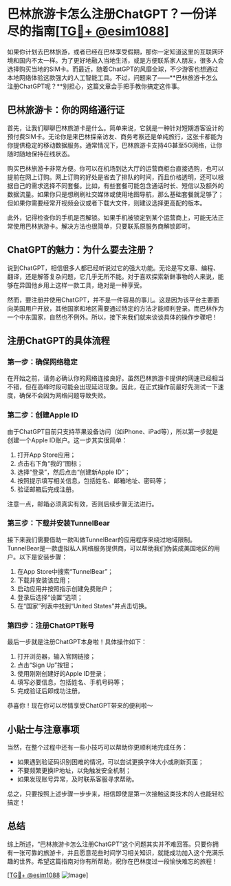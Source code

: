 # 巴林旅游卡怎么注册ChatGPT？一份详尽的指南[[TG💪+ @esim1088](https://t.me/s/esim1088)]

如果你计划去巴林旅游，或者已经在巴林享受假期，那你一定知道这里的互联网环境和国内不太一样。为了更好地融入当地生活，或是方便联系家人朋友，很多人会选择购买当地的SIM卡。而最近，随着ChatGPT的风靡全球，不少游客也想通过本地网络体验这款强大的人工智能工具。不过，问题来了——**巴林旅游卡怎么注册ChatGPT呢？**别担心，这篇文章会手把手教你搞定这件事。

## 巴林旅游卡：你的网络通行证

首先，让我们聊聊巴林旅游卡是什么。简单来说，它就是一种针对短期游客设计的预付费SIM卡。无论你是来巴林探亲访友、商务考察还是单纯旅行，这张卡都能为你提供稳定的移动数据服务。通常情况下，巴林旅游卡支持4G甚至5G网络，让你随时随地保持在线状态。

购买巴林旅游卡非常方便。你可以在机场到达大厅的运营商柜台直接选购，也可以提前在网上订购。网上订购的好处是省去了排队的时间，而且价格透明，还可以根据自己的需求选择不同套餐。比如，有些套餐可能包含通话时长、短信以及额外的数据流量。如果你只是想刷刷社交媒体或使用地图导航，那么基础套餐就足够了；但如果你需要经常开视频会议或者下载大文件，则建议选择更高配的版本。

此外，记得检查你的手机是否解锁。如果手机被锁定到某个运营商上，可能无法正常使用巴林旅游卡。解决方法也很简单，只要联系原服务商解锁即可。

## ChatGPT的魅力：为什么要去注册？

说到ChatGPT，相信很多人都已经听说过它的强大功能。无论是写文章、编程、翻译，还是解答复杂问题，它几乎无所不能。对于喜欢探索新鲜事物的人来说，能够在异国他乡用上这样一款工具，绝对是一种享受。

然而，要注册并使用ChatGPT，并不是一件容易的事儿。这是因为该平台主要面向美国用户开放，其他国家和地区需要通过特定的方法才能顺利登录。而巴林作为一个中东国家，自然也不例外。所以，接下来我们就来谈谈具体的操作步骤吧！

## 注册ChatGPT的具体流程

### 第一步：确保网络稳定

在开始之前，请务必确认你的网络连接良好。虽然巴林旅游卡提供的网速已经相当不错，但在高峰时段可能会出现延迟现象。因此，在正式操作前最好先测试一下速度，确保不会因为网络问题导致失败。

### 第二步：创建Apple ID

由于ChatGPT目前只支持苹果设备访问（如iPhone、iPad等），所以第一步就是创建一个Apple ID账户。这一步其实很简单：

1. 打开App Store应用；
2. 点击右下角“我的”图标；
3. 选择“登录”，然后点击“创建新Apple ID”；
4. 按照提示填写相关信息，包括姓名、邮箱地址、密码等；
5. 验证邮箱后完成注册。

注意一点，邮箱必须真实有效，否则后续步骤无法进行。

### 第三步：下载并安装TunnelBear

接下来我们需要借助一款叫做TunnelBear的应用程序来绕过地域限制。TunnelBear是一款虚拟私人网络服务提供商，可以帮助我们伪装成美国地区的用户。以下是安装步骤：

1. 在App Store中搜索“TunnelBear”；
2. 下载并安装该应用；
3. 启动应用并按照指示创建免费账户；
4. 登录后选择“设置”选项；
5. 在“国家”列表中找到“United States”并点击切换。

### 第四步：注册ChatGPT账号

最后一步就是注册ChatGPT本身啦！具体操作如下：

1. 打开浏览器，输入官网链接；
2. 点击“Sign Up”按钮；
3. 使用刚刚创建好的Apple ID登录；
4. 填写必要信息，包括姓名、手机号码等；
5. 完成验证后即成功注册。

恭喜你！现在你可以尽情享受ChatGPT带来的便利啦～

## 小贴士与注意事项

当然，在整个过程中还有一些小技巧可以帮助你更顺利地完成任务：

- 如果遇到验证码识别困难的情况，可以尝试更换字体大小或刷新页面；
- 不要频繁更换IP地址，以免触发安全机制；
- 如果发现账号异常，及时联系客服寻求帮助。

总之，只要按照上述步骤一步步来，相信即使是第一次接触这类技术的人也能轻松搞定！

## 总结

综上所述，“巴林旅游卡怎么注册ChatGPT”这个问题其实并不难回答。只要你拥有一张可靠的旅游卡，并且愿意花些时间学习相关知识，就能成功加入这个充满乐趣的世界。希望这篇指南对你有所帮助，祝你在巴林度过一段愉快难忘的旅程！

[[TG💪+ @esim1088](https://t.me/s/esim1088) ![Image](https://i.postimg.cc/4NQfJmqS/Snipaste-2025-05-13-00-14-12.png)]